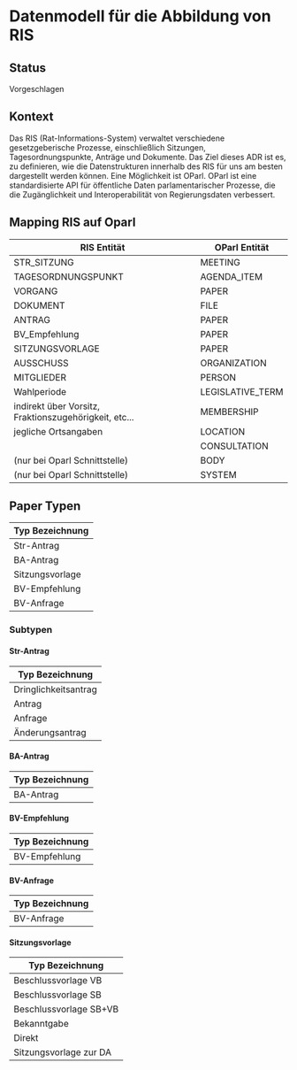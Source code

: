 # Datenmodell für die Abbildung von RIS

## Status

Vorgeschlagen

## Kontext

Das RIS (Rat-Informations-System) verwaltet verschiedene gesetzgeberische Prozesse, einschließlich Sitzungen, Tagesordnungspunkte, Anträge und Dokumente. Das Ziel dieses ADR ist es, zu definieren, wie die Datenstrukturen innerhalb des RIS für uns am besten dargestellt werden können. Eine Möglichkeit ist OParl. OParl ist eine standardisierte API für öffentliche Daten parlamentarischer Prozesse, die die Zugänglichkeit und Interoperabilität von Regierungsdaten verbessert.

## Mapping RIS auf Oparl

| **RIS Entität**              | **OParl Entität**    |
|------------------------------|----------------------|
| STR_SITZUNG                  | MEETING              |
| TAGESORDNUNGSPUNKT           | AGENDA_ITEM          |
| VORGANG                      | PAPER                |
| DOKUMENT                     | FILE                 |
| ANTRAG                       | PAPER                |
| BV_Empfehlung                | PAPER                |
| SITZUNGSVORLAGE              | PAPER                |
| AUSSCHUSS                    | ORGANIZATION         |
| MITGLIEDER                   | PERSON               |
| Wahlperiode                  | LEGISLATIVE_TERM     |
| indirekt über Vorsitz, Fraktionszugehörigkeit, etc... |MEMBERSHIP |
| jegliche Ortsangaben         | LOCATION             |
|                              | CONSULTATION         |
| (nur bei Oparl Schnittstelle)| BODY                 |
| (nur bei Oparl Schnittstelle)| SYSTEM               |

## Paper Typen

| **Typ Bezeichnung**     |
|-------------------------|
| Str-Antrag              |
| BA-Antrag               |
| Sitzungsvorlage         |
| BV-Empfehlung           |
| BV-Anfrage              |

### Subtypen

#### Str-Antrag

| **Typ Bezeichnung**     |
|-------------------------|
| Dringlichkeitsantrag    |
| Antrag                  |
| Anfrage                 |
| Änderungsantrag         |

#### BA-Antrag

| **Typ Bezeichnung**     |
|-------------------------|
| BA-Antrag               |

#### BV-Empfehlung

| **Typ Bezeichnung**     |
|-------------------------|
| BV-Empfehlung           |

#### BV-Anfrage

| **Typ Bezeichnung**     |
|-------------------------|
| BV-Anfrage              |

#### Sitzungsvorlage

| **Typ Bezeichnung**     |
|-------------------------|
| Beschlussvorlage VB     |
| Beschlussvorlage SB     |
| Beschlussvorlage SB+VB  |
| Bekanntgabe             |
| Direkt                  |
| Sitzungsvorlage zur DA  |
